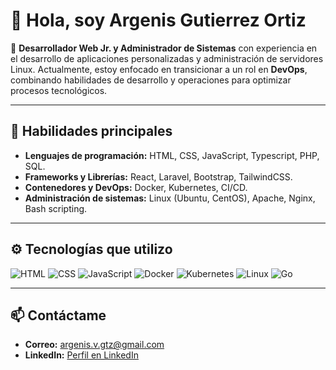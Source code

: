# 👋 Hola, soy Argenis Gutierrez Ortiz

🌟 **Desarrollador Web Jr. y Administrador de Sistemas** con experiencia en el desarrollo de aplicaciones personalizadas y administración de servidores Linux. Actualmente, estoy enfocado en transicionar a un rol en **DevOps**, combinando habilidades de desarrollo y operaciones para optimizar procesos tecnológicos.

---

## 🚀 **Habilidades principales**
- **Lenguajes de programación:** HTML, CSS, JavaScript, Typescript, PHP, SQL.
- **Frameworks y Librerías:** React, Laravel, Bootstrap, TailwindCSS.
- **Contenedores y DevOps:** Docker, Kubernetes, CI/CD.
- **Administración de sistemas:** Linux (Ubuntu, CentOS), Apache, Nginx, Bash scripting.
<!--
---

## 📌 **Proyectos destacados**
- **[Sistema de Gesti\u00f3n de Actividades](https://github.com/ArgenisGutierrez/mi-proyecto):** Aplicación personalizada para la Secretaría de Seguridad Pública, diseñada para gestionar y analizar actividades diarias.
- **[Sistema de Backups Automatizados](https://github.com/ArgenisGutierrez/otro-proyecto):** Solución basada en Bash y rsync para copias de seguridad remotas.
- **[Portafolio Web Personal](https://github.com/ArgenisGutierrez/portafolio):** Mi portafolio personal creado con React y TailwindCSS.
-->
---

## ⚙️ **Tecnologías que utilizo**
![HTML](https://img.shields.io/badge/-HTML-orange?logo=html5&logoColor=white&style=flat-square)
![CSS](https://img.shields.io/badge/-CSS-blue?logo=css3&logoColor=white&style=flat-square)
![JavaScript](https://img.shields.io/badge/-JavaScript-yellow?logo=javascript&logoColor=white&style=flat-square)
![Docker](https://img.shields.io/badge/-Docker-blue?logo=docker&logoColor=white&style=flat-square)
![Kubernetes](https://img.shields.io/badge/-Kubernetes-blueviolet?logo=kubernetes&logoColor=white&style=flat-square)
![Linux](https://img.shields.io/badge/-Linux-black?logo=linux&logoColor=white&style=flat-square)
![Go](https://img.shields.io/badge/go-%2300ADD8.svg?style=for-the-badge&logo=go&logoColor=white)

---

## 📫 **Contáctame**
- **Correo:** argenis.v.gtz@gmail.com
- **LinkedIn:** [Perfil en LinkedIn](https://www.linkedin.com/in/argenisgutierrez95/)
<!--- **Portafolio:** Disponible bajo solicitud
-->
